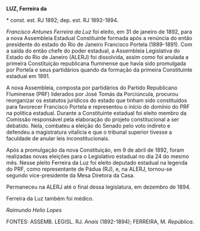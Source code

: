 **LUZ, Ferreira da**

\* const. est. RJ 1892; dep. est. RJ 1892-1894.

*Francisco Antunes Ferreira da Luz* foi eleito, em 31 de janeiro de
1892, para a nova Assembleia Estadual Constituinte formada após a
renúncia do então presidente do estado do Rio de Janeiro Francisco
Portela (1889-1891). Com a saída do então chefe do poder estadual, a
Assembleia Legislativa do Estado do Rio de Janeiro (ALERJ) foi
dissolvida, assim como foi anulada a primeira Constituição republicana
fluminense que havia sido promulgada por Portela e seus partidários
quando da formação da primeira Constituinte estadual em 1891.

A nova Assembleia, composta por partidários do Partido Republicano
Fluminense (PRF) liderados por José Tomás da Porciúncula, procurou
reorganizar os estatutos jurídicos do estado que tinham sido
constituídos para favorecer Francisco Portela e representou o início do
domínio do PRF na política estadual. Durante a Constituinte estadual foi
eleito membro da Comissão responsável pela elaboração do projeto
constitucional a ser debatido. Nela, combateu a eleição do Senado pelo
voto indireto e defendeu a magistratura vitalícia e que o tribunal
superior tivesse a faculdade de anular leis inconstitucionais.

Após a promulgação da nova Constituição, em 9 de abril de 1892, foram
realizadas novas eleições para o Legislativo estadual no dia 24 do mesmo
mês. Nesse pleito Ferreira da Luz foi eleito deputado estadual na
legenda do PRF, como representante de Pádua (RJ), e, na ALERJ, tornou-se
segundo vice-presidente da Mesa Diretora da Casa.

Permaneceu na ALERJ até o final dessa legislatura, em dezembro de 1894.

Ferreira da Luz também foi médico.

*Raimundo Helio Lopes*

FONTES: ASSEMB. LEGISL. RJ. *Anais* (1892-1894); FERREIRA, M.
*República*.
